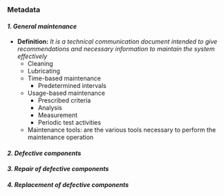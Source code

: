 ### Metadata

#### *1. General maintenance* 
- **Definition:** *It is a technical communication document intended to give recommendations and necessary information to maintain the system effectively*
   - Cleaning
   - Lubricating
   - Time-based maintenance
      - Predetermined intervals 
   - Usage-based maintenance
      - Prescribed criteria
      - Analysis
      - Measurement
      - Periodic test activities
   - Maintenance tools: are the various tools necessary to perform the maintenance operation
   
#### *2. Defective components*

#### *3. Repair of defective components*

#### *4. Replacement of defective components*
